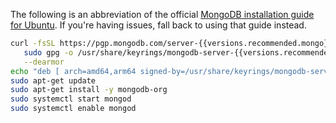 The following is an abbreviation of the official [MongoDB installation guide for Ubuntu](https://docs.mongodb.com/manual/tutorial/install-mongodb-on-ubuntu/). If you're having issues, fall back to using that guide instead.

```bash
curl -fsSL https://pgp.mongodb.com/server-{{versions.recommended.mongo}}.asc | \
   sudo gpg -o /usr/share/keyrings/mongodb-server-{{versions.recommended.mongo}}.gpg \
   --dearmor
echo "deb [ arch=amd64,arm64 signed-by=/usr/share/keyrings/mongodb-server-{{versions.recommended.mongo}}.gpg ] https://repo.mongodb.org/apt/ubuntu jammy/mongodb-org/{{versions.recommended.mongo}} multiverse" | sudo tee /etc/apt/sources.list.d/mongodb-org-{{versions.recommended.mongo}}.list
sudo apt-get update
sudo apt-get install -y mongodb-org
sudo systemctl start mongod
sudo systemctl enable mongod
```
